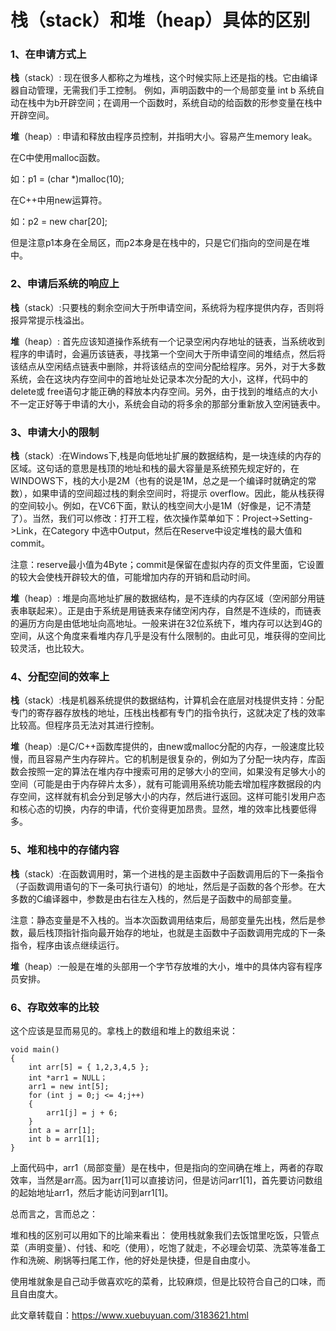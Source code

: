 # **栈（stack）和堆（heap）具体的区别** 

### 1、在申请方式上 

**栈**（stack）: 现在很多人都称之为堆栈，这个时候实际上还是指的栈。它由编译器自动管理，无需我们手工控制。 例如，声明函数中的一个局部变量 int b 系统自动在栈中为b开辟空间；在调用一个函数时，系统自动的给函数的形参变量在栈中开辟空间。 

**堆**（heap）: 申请和释放由程序员控制，并指明大小。容易产生memory leak。 

在C中使用malloc函数。 

如：p1 = (char *)malloc(10); 

在C++中用new运算符。 

如：p2 = new char[20]; 

但是注意p1本身在全局区，而p2本身是在栈中的，只是它们指向的空间是在堆中。 

### 2、申请后系统的响应上 

**栈**（stack）:只要栈的剩余空间大于所申请空间，系统将为程序提供内存，否则将报异常提示栈溢出。 

**堆**（heap）: 首先应该知道操作系统有一个记录空闲内存地址的链表，当系统收到程序的申请时，会遍历该链表，寻找第一个空间大于所申请空间的堆结点，然后将该结点从空闲结点链表中删除，并将该结点的空间分配给程序。另外，对于大多数系统，会在这块内存空间中的首地址处记录本次分配的大小，这样，代码中的delete或 free语句才能正确的释放本内存空间。另外，由于找到的堆结点的大小不一定正好等于申请的大小，系统会自动的将多余的那部分重新放入空闲链表中。 

### 3、申请大小的限制 

**栈**（stack）:在Windows下,栈是向低地址扩展的数据结构，是一块连续的内存的区域。这句话的意思是栈顶的地址和栈的最大容量是系统预先规定好的，在WINDOWS下，栈的大小是2M（也有的说是1M，总之是一个编译时就确定的常数），如果申请的空间超过栈的剩余空间时，将提示 overflow。因此，能从栈获得的空间较小。例如，在VC6下面，默认的栈空间大小是1M（好像是，记不清楚了）。当然，我们可以修改：打开工程，依次操作菜单如下：Project->Setting->Link，在Category 中选中Output，然后在Reserve中设定堆栈的最大值和commit。 

注意：reserve最小值为4Byte；commit是保留在虚拟内存的页文件里面，它设置的较大会使栈开辟较大的值，可能增加内存的开销和启动时间。 

**堆**（heap）: 堆是向高地址扩展的数据结构，是不连续的内存区域（空闲部分用链表串联起来）。正是由于系统是用链表来存储空闲内存，自然是不连续的，而链表的遍历方向是由低地址向高地址。一般来讲在32位系统下，堆内存可以达到4G的空间，从这个角度来看堆内存几乎是没有什么限制的。由此可见，堆获得的空间比较灵活，也比较大。 

### 4、分配空间的效率上 

**栈**（stack）:栈是机器系统提供的数据结构，计算机会在底层对栈提供支持：分配专门的寄存器存放栈的地址，压栈出栈都有专门的指令执行，这就决定了栈的效率比较高。但程序员无法对其进行控制。 

**堆**（heap）:是C/C++函数库提供的，由new或malloc分配的内存，一般速度比较慢，而且容易产生内存碎片。它的机制是很复杂的，例如为了分配一块内存，库函数会按照一定的算法在堆内存中搜索可用的足够大小的空间，如果没有足够大小的空间（可能是由于内存碎片太多），就有可能调用系统功能去增加程序数据段的内存空间，这样就有机会分到足够大小的内存，然后进行返回。这样可能引发用户态和核心态的切换，内存的申请，代价变得更加昂贵。显然，堆的效率比栈要低得多。

###  5、堆和栈中的存储内容 

**栈**（stack）:在函数调用时，第一个进栈的是主函数中子函数调用后的下一条指令（子函数调用语句的下一条可执行语句）的地址，然后是子函数的各个形参。在大多数的C编译器中，参数是由右往左入栈的，然后是子函数中的局部变量。

注意：静态变量是不入栈的。当本次函数调用结束后，局部变量先出栈，然后是参数，最后栈顶指针指向最开始存的地址，也就是主函数中子函数调用完成的下一条指令，程序由该点继续运行。 

**堆**（heap）:一般是在堆的头部用一个字节存放堆的大小，堆中的具体内容有程序员安排。 

### 6、存取效率的比较 

这个应该是显而易见的。拿栈上的数组和堆上的数组来说： 

```
void main()
{
	int arr[5] = { 1,2,3,4,5 };
	int *arr1 = NULL；
	arr1 = new int[5];
	for (int j = 0;j <= 4;j++)
	{
		arr1[j] = j + 6;
	}
	int a = arr[1];
	int b = arr1[1];
}
```

上面代码中，arr1（局部变量）是在栈中，但是指向的空间确在堆上，两者的存取效率，当然是arr高。因为arr[1]可以直接访问，但是访问arr1[1]，首先要访问数组的起始地址arr1，然后才能访问到arr1[1]。 

总而言之，言而总之：

 堆和栈的区别可以用如下的比喻来看出： 使用栈就象我们去饭馆里吃饭，只管点菜（声明变量）、付钱、和吃（使用），吃饱了就走，不必理会切菜、洗菜等准备工作和洗碗、刷锅等扫尾工作，他的好处是快捷，但是自由度小。 

使用堆就象是自己动手做喜欢吃的菜肴，比较麻烦，但是比较符合自己的口味，而且自由度大。 

此文章转载自：https://www.xuebuyuan.com/3183621.html